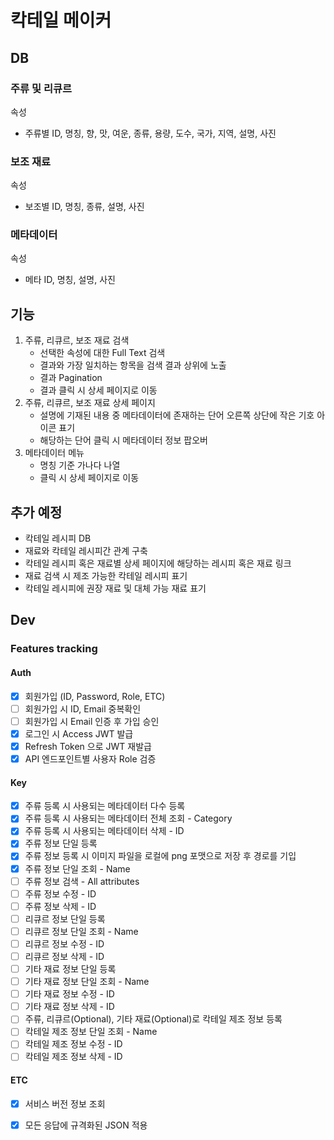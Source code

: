 # 칵테일 메이커

## DB
### 주류 및 리큐르
속성
- 주류별 ID, 명칭, 향, 맛, 여운, 종류, 용량, 도수, 국가, 지역, 설명, 사진
### 보조 재료
속성
- 보조별 ID, 명칭, 종류, 설명, 사진
### 메타데이터
속성
- 메타 ID, 명칭, 설명, 사진

## 기능
1. 주류, 리큐르, 보조 재료 검색
    - 선택한 속성에 대한 Full Text 검색
    - 결과와 가장 일치하는 항목을 검색 결과 상위에 노출
    - 결과 Pagination
    - 결과 클릭 시 상세 페이지로 이동
2. 주류, 리큐르, 보조 재료 상세 페이지
    - 설명에 기재된 내용 중 메타데이터에 존재하는 단어 오른쪽 상단에 작은 기호 아이콘 표기
    - 해당하는 단어 클릭 시 메타데이터 정보 팝오버
3. 메타데이터 메뉴
    - 명칭 기준 가나다 나열
    - 클릭 시 상세 페이지로 이동

## 추가 예정
- 칵테일 레시피 DB
- 재료와 칵테일 레시피간 관계 구축
- 칵테일 레시피 혹은 재료별 상세 페이지에 해당하는 레시피 혹은 재료 링크
- 재료 검색 시 제조 가능한 칵테일 레시피 표기
- 칵테일 레시피에 권장 재료 및 대체 가능 재료 표기

## Dev
### Features tracking
#### Auth
- [x] 회원가입 (ID, Password, Role, ETC)
- [ ] 회원가입 시 ID, Email 중복확인
- [ ] 회원가입 시 Email 인증 후 가입 승인
- [x] 로그인 시 Access JWT 발급
- [x] Refresh Token 으로 JWT 재발급
- [x] API 엔드포인트별 사용자 Role 검증
#### Key
- [x] 주류 등록 시 사용되는 메타데이터 다수 등록
- [x] 주류 등록 시 사용되는 메타데이터 전체 조회 - Category
- [x] 주류 등록 시 사용되는 메타데이터 삭제 - ID
- [x] 주류 정보 단일 등록
- [x] 주류 정보 등록 시 이미지 파일을 로컬에 png 포맷으로 저장 후 경로를 기입
- [x] 주류 정보 단일 조회 - Name
- [ ] 주류 정보 검색 - All attributes
- [ ] 주류 정보 수정 - ID
- [ ] 주류 정보 삭제 - ID
- [ ] 리큐르 정보 단일 등록
- [ ] 리큐르 정보 단일 조회 - Name
- [ ] 리큐르 정보 수정 - ID
- [ ] 리큐르 정보 삭제 - ID
- [ ] 기타 재료 정보 단일 등록
- [ ] 기타 재료 정보 단일 조회 - Name
- [ ] 기타 재료 정보 수정 - ID
- [ ] 기타 재료 정보 삭제 - ID
- [ ] 주류, 리큐르(Optional), 기타 재료(Optional)로 칵테일 제조 정보 등록
- [ ] 칵테일 제조 정보 단일 조회 - Name
- [ ] 칵테일 제조 정보 수정 - ID
- [ ] 칵테일 제조 정보 삭제 - ID
#### ETC
- [x] 서비스 버전 정보 조회
- [x] 모든 응답에 규격화된 JSON 적용

